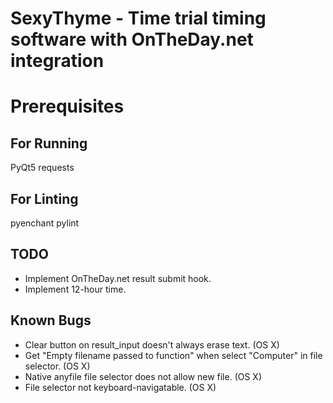 # SexyThyme - Time trial timing software with OnTheDay.net integration

# Prerequisites

## For Running
PyQt5
requests

## For Linting
pyenchant
pylint

## TODO
- Implement OnTheDay.net result submit hook.
- Implement 12-hour time.

## Known Bugs
- Clear button on result_input doesn't always erase text. (OS X)
- Get "Empty filename passed to function" when select "Computer" in file
  selector. (OS X)
- Native anyfile file selector does not allow new file. (OS X)
- File selector not keyboard-navigatable. (OS X)
